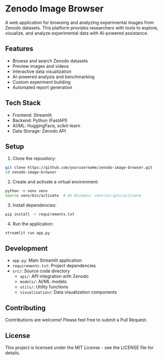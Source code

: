 # Zenodo Image Browser

A web application for browsing and analyzing experimental images from Zenodo datasets. This platform provides researchers with tools to explore, visualize, and analyze experimental data with AI-powered assistance.

## Features

- Browse and search Zenodo datasets
- Preview images and videos
- Interactive data visualization
- AI-powered analysis and benchmarking
- Custom experiment building
- Automated report generation

## Tech Stack

- Frontend: Streamlit
- Backend: Python (FastAPI)
- AI/ML: HuggingFace, scikit-learn
- Data Storage: Zenodo API

## Setup

1. Clone the repository:
```bash
git clone https://github.com/yourusername/zenodo-image-browser.git
cd zenodo-image-browser
```

2. Create and activate a virtual environment:
```bash
python -m venv venv
source venv/bin/activate  # On Windows: venv\Scripts\activate
```

3. Install dependencies:
```bash
pip install -r requirements.txt
```

4. Run the application:
```bash
streamlit run app.py
```

## Development

- `app.py`: Main Streamlit application
- `requirements.txt`: Project dependencies
- `src/`: Source code directory
  - `api/`: API integration with Zenodo
  - `models/`: AI/ML models
  - `utils/`: Utility functions
  - `visualization/`: Data visualization components

## Contributing

Contributions are welcome! Please feel free to submit a Pull Request.

## License

This project is licensed under the MIT License - see the LICENSE file for details.
